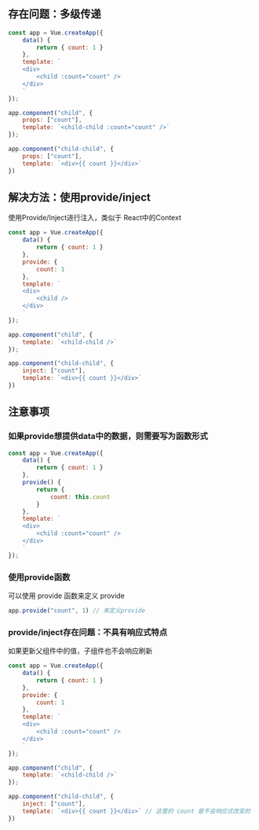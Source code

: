 ## 存在问题：多级传递

```js
const app = Vue.createApp({
    data() {
        return { count: 1 }
    },
    template: `
	<div>
		<child :count="count" />
	</div>
	`
});

app.component("child", {
    props: ["count"],
    template: `<child-child :count="count" />`
});

app.component("child-child", {
    props: ["count"],
    template: `<div>{{ count }}</div>`
})
```



## 解决方法：使用provide/inject

使用Provide/Inject进行注入，类似于 React中的Context

```js
const app = Vue.createApp({
    data() {
        return { count: 1 }
    },
    provide: {
        count: 1
    },
    template: `
	<div>
		<child />
	</div>
	`
});

app.component("child", {
    template: `<child-child />`
});

app.component("child-child", {
    inject: ["count"],
    template: `<div>{{ count }}</div>`
})
```



## 注意事项

### 如果provide想提供data中的数据，则需要写为函数形式

```js
const app = Vue.createApp({
    data() {
        return { count: 1 }
    },
    provide() {
        return {
        	count: this.count
        }
    },
    template: `
	<div>
		<child :count="count" />
	</div>
	`
});
```

### 使用provide函数

可以使用 provide 函数来定义 provide

```js
app.provide("count", 1) // 来定义provide
```

### provide/inject存在问题：不具有响应式特点

如果更新父组件中的值，子组件也不会响应刷新

```js
const app = Vue.createApp({
    data() {
        return { count: 1 }
    },
    provide: {
        count: 1
    },
    template: `
	<div>
		<child :count="count" />
	</div>
	`
});

app.component("child", {
    template: `<child-child />`
});

app.component("child-child", {
    inject: ["count"],
    template: `<div>{{ count }}</div>` // 这里的 count 是不会响应式改变的
})
```
